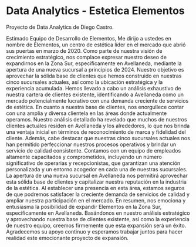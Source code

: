# Data Analytics - Estetica Elementos

Proyecto de Data Analytics de Diego Castro.

Estimado Equipo de Desarrollo de Elementos,
Me dirijo a ustedes en nombre de Elementos, un centro de estética líder en el mercado que abrió sus puertas en marzo de 2020. Como parte de
nuestra visión de crecimiento estratégico, nos complace expresar nuestro deseo de expandirnos en la Zona Sur, específicamente en Avellaneda,
mediante la apertura de una nueva sucursal a principios de 2024.
Nuestro objetivo es aprovechar la sólida base de clientes que hemos construido en nuestras cinco sucursales actuales, así como la ubicación
estratégica y la experiencia acumulada. Hemos llevado a cabo un análisis exhaustivo de nuestra cartera de clientes existente, identificando a
Avellaneda como un mercado potencialmente lucrativo con una demanda creciente de servicios de estética.
En cuanto a nuestra base de clientes, nos enorgullece contar con una amplia y diversa clientela en las áreas donde actualmente operamos. Nuestro
análisis detallado ha revelado que muchos de nuestros clientes actuales residen en Avellaneda y los alrededores, lo que nos brinda una ventaja
inicial en términos de reconocimiento de marca y fidelidad del cliente.
Además, cabe destacar que nuestras cinco sucursales actuales nos han permitido perfeccionar nuestros procesos operativos y brindar un servicio
de calidad consistente. Contamos con un equipo de empleados altamente capacitados y comprometidos, incluyendo un número significativo de
operarias y recepcionistas, que garantizan una atención personalizada y un entorno acogedor en cada una de nuestras sucursales.
La apertura de una nueva sucursal en Avellaneda nos permitirá aprovechar esta sólida base de clientes y capitalizar nuestra reputación en la
industria de la estética. Al establecer una presencia en esta área, estamos seguros de que podremos satisfacer la creciente demanda de servicios
de calidad y ampliar nuestra participación en el mercado.
En resumen, nos emociona y entusiasma la posibilidad de expandir Elementos en la Zona Sur, específicamente en Avellaneda. Basándonos en
nuestro análisis estratégico y aprovechando nuestra base de clientes existente, así como la experiencia de nuestro equipo, creemos firmemente
que esta expansión será un éxito.
Agradecemos su apoyo continuo y esperamos trabajar juntos para hacer realidad este emocionante proyecto de expansión.
 
